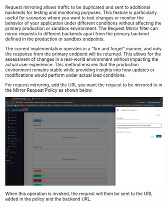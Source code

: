 Request mirroring allows traffic to be duplicated and sent to additional backends for testing and monitoring purposes. This feature is particularly useful for scenarios where you want to test changes or monitor the behavior of your application under different conditions without affecting the primary production or sandbox environment. The Request Mirror filter can mirror requests to different backends apart from the primary backend defined in the production or sandbox endpoints.

The current implementation operates in a “fire and forget” manner, and only the response from the primary endpoint will be returned. This allows for the assessment of changes in a real-world environment without impacting the actual user experience. This method ensures that the production environment remains stable while providing insights into how updates or modifications would perform under actual load conditions.

For request mirroring, add the URL you want the request to be mirrored to in the Mirror Request Policy as shown below.

[![Mirror Request](../../../assets/img/api-policies/mirror-request.png)](../../../assets/img/api-policies/mirror-request.png)

When this operation is invoked, the request will then be sent to the URL added in the policy and the backend URL.